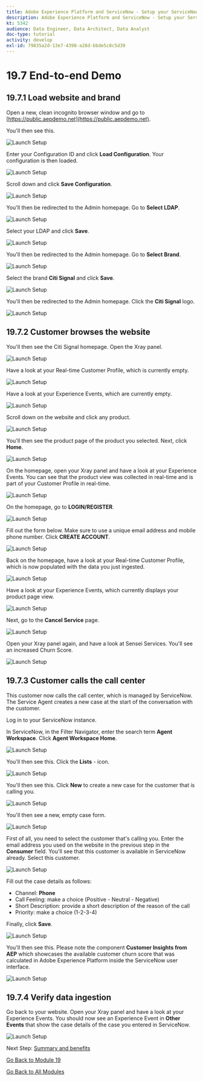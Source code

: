 ```yaml
---
title: Adobe Experience Platform and ServiceNow - Setup your ServiceNow Flow
description: Adobe Experience Platform and ServiceNow - Setup your ServiceNow Flow
kt: 5342
audience: Data Engineer, Data Architect, Data Analyst
doc-type: tutorial
activity: develop
exl-id: 79835a2d-13e7-4398-a28d-bbde5c8c5d39
---
```

# 19.7 End-to-end Demo

## 19.7.1 Load website and brand

Open a new, clean incognito browser window and go to [https://public.aepdemo.net](https://public.aepdemo.net). 

You'll then see this. 

![Launch Setup](./images/demo1.png)

Enter your Configuration ID and click **Load Configuration**. Your configuration is then loaded.

![Launch Setup](./images/demo2.png)

Scroll down and click **Save Configuration**.

![Launch Setup](./images/demo3.png)

You'll then be redirected to the Admin homepage. Go to **Select LDAP**.

![Launch Setup](./images/demo4.png)

Select your LDAP and click **Save**.

![Launch Setup](./images/demo5.png)

You'll then be redirected to the Admin homepage. Go to **Select Brand**.

![Launch Setup](./images/demo6.png)

Select the brand **Citi Signal** and click **Save**.

![Launch Setup](./images/demo7.png)

You'll then be redirected to the Admin homepage. Click the **Citi Signal** logo.

![Launch Setup](./images/demo8.png)

## 19.7.2 Customer browses the website

You'll then see the Citi Signal homepage. Open the Xray panel.

![Launch Setup](./images/demo9.png)

Have a look at your Real-time Customer Profile, which is currently empty.

![Launch Setup](./images/demo10.png)

Have a look at your Experience Events, which are currently empty.

![Launch Setup](./images/demo11.png)

Scroll down on the website and click any product.

![Launch Setup](./images/demo13.png)

You'll then see the product page of the product you selected. Next, click **Home**.

![Launch Setup](./images/demo12.png)

On the homepage, open your Xray panel and have a look at your Experience Events. You can see that the product view was collected in real-time and is part of your Customer Profile in real-time.

![Launch Setup](./images/demo14.png)

On the homepage, go to **LOGIN/REGISTER**.

![Launch Setup](./images/demo15.png)

Fill out the form below. Make sure to use a unique email address and mobile phone number. Click **CREATE ACCOUNT**.

![Launch Setup](./images/demo16.png)

Back on the homepage, have a look at your Real-time Customer Profile, which is now populated with the data you just ingested.

![Launch Setup](./images/demo17.png)

Have a look at your Experience Events, which currently displays your product page view.

![Launch Setup](./images/demo18.png)

Next, go to the **Cancel Service** page.

![Launch Setup](./images/demo19.png)

Open your Xray panel again, and have a look at Sensei Services. You'll see an increased Churn Score.

![Launch Setup](./images/demo20.png)

## 19.7.3 Customer calls the call center

This customer now calls the call center, which is managed by ServiceNow. The Service Agent creates a new case at the start of the conversation with the customer.

Log in to your ServiceNow instance.

In ServiceNow, in the Filter Navigator, enter the search term **Agent Workspace**. Click **Agent Workspace Home**. 

![Launch Setup](./images/democase1.png)

You'll then see this. Click the **Lists** - icon.

![Launch Setup](./images/democase2.png)

You'll then see this. Click **New** to create a new case for the customer that is calling you.

![Launch Setup](./images/democase3.png)

You'll then see a new, empty case form.

![Launch Setup](./images/democase4.png)

First of all, you need to select the customer that's calling you. Enter the email address you used on the website in the previous step in the **Consumer** field. You'll see that this customer is available in ServiceNow already. Select this customer.

![Launch Setup](./images/democase5.png)

Fill out the case details as follows:

- Channel: **Phone**
- Call Feeling: make a choice (Positive - Neutral - Negative)
- Short Description: provide a short description of the reason of the call
- Priority: make a choice (1-2-3-4)

Finally, click **Save**.

![Launch Setup](./images/democase6.png)

You'll then see this. Please note the component **Customer Insights from AEP** which showcases the available customer churn score that was calculated in Adobe Experience Platform inside the ServiceNow user interface.

![Launch Setup](./images/democase7.png)

## 19.7.4 Verify data ingestion

Go back to your website. Open your Xray panel and have a look at your Experience Events. You should now see an Experience Event in **Other Events** that show the case details of the case you entered in ServiceNow.

![Launch Setup](./images/demo21.png)

Next Step: [Summary and benefits](./summary.md)

[Go Back to Module 19](./call-center-servicenow.md)

[Go Back to All Modules](./../../overview.md)
